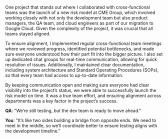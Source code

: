 One project that stands out where I collaborated with cross-functional teams was the launch of a new risk model at CME Group, which involved working closely with not only the development team but also product managers, the QA team, and cloud engineers as part of our migration to Google Cloud. Given the complexity of the project, it was crucial that all teams stayed aligned.

To ensure alignment, I implemented regular cross-functional team meetings where we reviewed progress, identified potential bottlenecks, and made sure everyone understood how their part fit into the bigger picture. I also set up dedicated chat groups for real-time communication, allowing for quick resolution of issues. Additionally, I maintained clear documentation, including system architecture and Standard Operating Procedures (SOPs), so that every team had access to up-to-date information.

By keeping communication open and making sure everyone had clear visibility into the project’s status, we were able to successfully launch the risk model on time. It was a true team effort, and ensuring alignment across departments was a key factor in the project’s success.

**QA**: "We’re still testing, but the dev team is ready to move ahead."

**You**: "It’s like two sides building a bridge from opposite ends. We need to meet in the middle, so we’ll coordinate better to ensure testing aligns with the development timeline."
